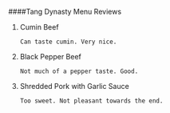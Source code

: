 ####Tang Dynasty Menu Reviews

1.	Cumin Beef
	
		Can taste cumin. Very nice.

2.	Black Pepper Beef

		Not much of a pepper taste. Good. 

3.	Shredded Pork with Garlic Sauce
		
		Too sweet. Not pleasant towards the end.